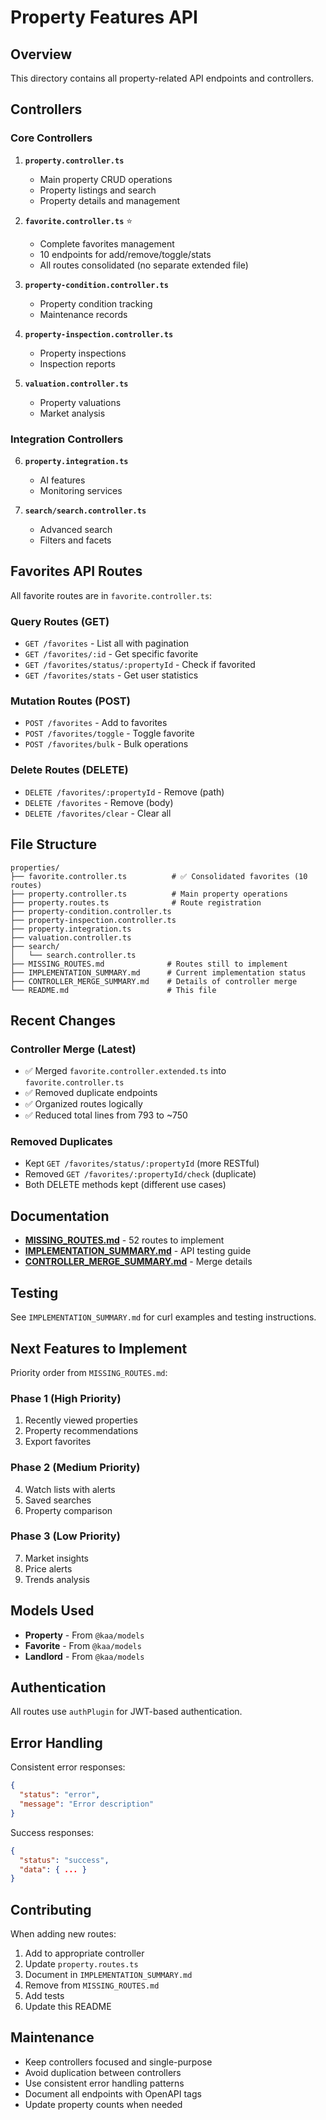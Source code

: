 # Property Features API

## Overview

This directory contains all property-related API endpoints and controllers.

## Controllers

### Core Controllers

1. **`property.controller.ts`**
   - Main property CRUD operations
   - Property listings and search
   - Property details and management

2. **`favorite.controller.ts`** ⭐ 
   - Complete favorites management
   - 10 endpoints for add/remove/toggle/stats
   - All routes consolidated (no separate extended file)

3. **`property-condition.controller.ts`**
   - Property condition tracking
   - Maintenance records

4. **`property-inspection.controller.ts`**
   - Property inspections
   - Inspection reports

5. **`valuation.controller.ts`**
   - Property valuations
   - Market analysis

### Integration Controllers

6. **`property.integration.ts`**
   - AI features
   - Monitoring services

7. **`search/search.controller.ts`**
   - Advanced search
   - Filters and facets

## Favorites API Routes

All favorite routes are in `favorite.controller.ts`:

### Query Routes (GET)
- `GET /favorites` - List all with pagination
- `GET /favorites/:id` - Get specific favorite
- `GET /favorites/status/:propertyId` - Check if favorited
- `GET /favorites/stats` - Get user statistics

### Mutation Routes (POST)
- `POST /favorites` - Add to favorites
- `POST /favorites/toggle` - Toggle favorite
- `POST /favorites/bulk` - Bulk operations

### Delete Routes (DELETE)
- `DELETE /favorites/:propertyId` - Remove (path)
- `DELETE /favorites` - Remove (body)
- `DELETE /favorites/clear` - Clear all

## File Structure

```
properties/
├── favorite.controller.ts          # ✅ Consolidated favorites (10 routes)
├── property.controller.ts          # Main property operations
├── property.routes.ts              # Route registration
├── property-condition.controller.ts
├── property-inspection.controller.ts
├── property.integration.ts
├── valuation.controller.ts
├── search/
│   └── search.controller.ts
├── MISSING_ROUTES.md              # Routes still to implement
├── IMPLEMENTATION_SUMMARY.md      # Current implementation status
├── CONTROLLER_MERGE_SUMMARY.md    # Details of controller merge
└── README.md                      # This file
```

## Recent Changes

### Controller Merge (Latest)
- ✅ Merged `favorite.controller.extended.ts` into `favorite.controller.ts`
- ✅ Removed duplicate endpoints
- ✅ Organized routes logically
- ✅ Reduced total lines from 793 to ~750

### Removed Duplicates
- Kept `GET /favorites/status/:propertyId` (more RESTful)
- Removed `GET /favorites/:propertyId/check` (duplicate)
- Both DELETE methods kept (different use cases)

## Documentation

- **[MISSING_ROUTES.md](./MISSING_ROUTES.md)** - 52 routes to implement
- **[IMPLEMENTATION_SUMMARY.md](./IMPLEMENTATION_SUMMARY.md)** - API testing guide
- **[CONTROLLER_MERGE_SUMMARY.md](./CONTROLLER_MERGE_SUMMARY.md)** - Merge details

## Testing

See `IMPLEMENTATION_SUMMARY.md` for curl examples and testing instructions.

## Next Features to Implement

Priority order from `MISSING_ROUTES.md`:

### Phase 1 (High Priority)
1. Recently viewed properties
2. Property recommendations
3. Export favorites

### Phase 2 (Medium Priority)
4. Watch lists with alerts
5. Saved searches
6. Property comparison

### Phase 3 (Low Priority)
7. Market insights
8. Price alerts
9. Trends analysis

## Models Used

- **Property** - From `@kaa/models`
- **Favorite** - From `@kaa/models`
- **Landlord** - From `@kaa/models`

## Authentication

All routes use `authPlugin` for JWT-based authentication.

## Error Handling

Consistent error responses:
```json
{
  "status": "error",
  "message": "Error description"
}
```

Success responses:
```json
{
  "status": "success",
  "data": { ... }
}
```

## Contributing

When adding new routes:
1. Add to appropriate controller
2. Update `property.routes.ts`
3. Document in `IMPLEMENTATION_SUMMARY.md`
4. Remove from `MISSING_ROUTES.md`
5. Add tests
6. Update this README

## Maintenance

- Keep controllers focused and single-purpose
- Avoid duplication between controllers
- Use consistent error handling patterns
- Document all endpoints with OpenAPI tags
- Update property counts when needed

